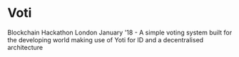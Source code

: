 # Voti
Blockchain Hackathon London January '18 - A simple voting system built for the developing world making use of Yoti for ID and a decentralised architecture
